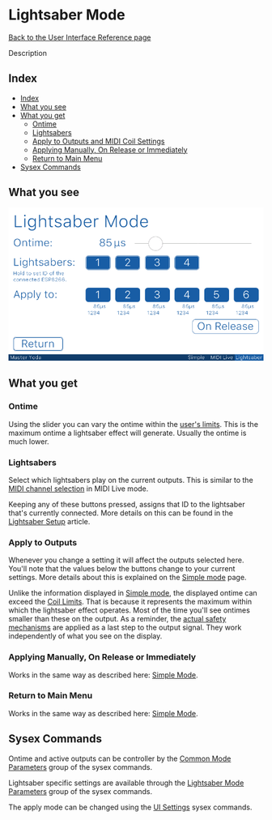 # Lightsaber Mode

[Back to the User Interface Reference page](README.md#readme)

Description

## Index
* [Index](#index)
* [What you see](#what-you-see)
* [What you get](#what-you-get)
	* [Ontime](#ontime)
	* [Lightsabers](#lightsabers)
	* [Apply to Outputs and MIDI Coil Settings](#apply-to-outputs)
	* [Applying Manually, On Release or Immediately](#applying-manually-on-release-or-immediately)
	* [Return to Main Menu](#return-to-main-menu)
* [Sysex Commands](#sysex-commands)

## What you see

![Lightsaber Mode](/Documentation/Pictures/UI/Lightsaber.png)

## What you get

### Ontime

Using the slider you can vary the ontime within the [user's limits](User%20Settings.md#readme). This is the maximum ontime a lightsaber effect will generate. Usually the ontime is much lower.

### Lightsabers

Select which lightsabers play on the current outputs. This is similar to the [MIDI channel selection](Coil%20Settings.md#readme) in MIDI Live mode. 

Keeping any of these buttons pressed, assigns that ID to the lightsaber that's currently connected. More details on this can be found in the [Lightsaber Setup](/Documentation/Wiki/Lightsaber%20ESP8266%20Setup.md#lightsaber-id-setting) article.

### Apply to Outputs

Whenever you change a setting it will affect the outputs selected here. You'll note that the values below the buttons change to your current settings. More details about this is explained on the [Simple mode](Simple.md#apply-to-outputs) page. 

Unlike the information displayed in [Simple mode](Simple.md#apply-to-outputs), the displayed ontime can exceed the [Coil Limits](Coil%20Limits.md#readme). That is because it represents the maximum within which the lightsaber effect operates. Most of the time you'll see ontimes smaller than these on the output. As a reminder, the [actual safety mechanisms](Coil%20Limits.md#what-you-get) are applied as a last step to the output signal. They work independently of what you see on the display.

### Applying Manually, On Release or Immediately

Works in the same way as described here: [Simple Mode](Simple.md#applying-manually-on-release-or-immediately).

### Return to Main Menu

Works in the same way as described here: [Simple Mode](Simple.md#return-to-main-menu).

## Sysex Commands

Ontime and active outputs can be controller by the [Common Mode Parameters](Custom%20MIDI%20Commands.md#0x20-0x3f-common-mode-parameters) group of the sysex commands. 

Lightsaber specific settings are available through the [Lightsaber Mode Parameters](Custom%20MIDI%20Commands.md#0x100-0x11f-lightsaber-mode-parameters) group of the sysex commands.

The apply mode can be changed using the [UI Settings](Custom%20MIDI%20Commands.md#0x220-0x23f-ui-settings) sysex commands.
